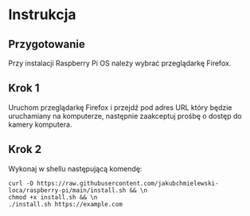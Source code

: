 # Instrukcja

## Przygotowanie

Przy instalacji Raspberry Pi OS należy wybrać przeglądarkę Firefox.

## Krok 1

Uruchom przeglądarkę Firefox i przejdź pod adres URL który będzie uruchamiany na komputerze, następnie zaakceptuj prośbę o dostęp do kamery komputera. 

## Krok 2

Wykonaj w shellu następującą komendę:

```
curl -O https://raw.githubusercontent.com/jakubchmielewski-loca/raspberry-pi/main/install.sh && \n
chmod +x install.sh && \n
./install.sh https://example.com
```

